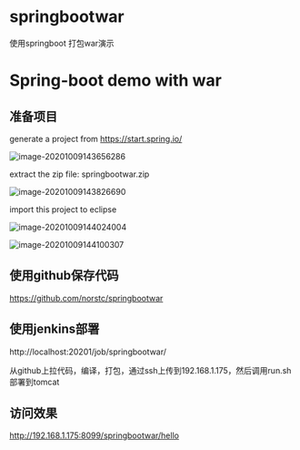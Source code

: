 # springbootwar

使用springboot 打包war演示



# Spring-boot demo with war

## 准备项目

generate a project from https://start.spring.io/

![image-20201009143656286](C:\Users\Administrator\AppData\Roaming\Typora\typora-user-images\image-20201009143656286.png)



extract the zip file: springbootwar.zip

![image-20201009143826690](C:\Users\Administrator\AppData\Roaming\Typora\typora-user-images\image-20201009143826690.png)



import this project to eclipse



![image-20201009144024004](C:\Users\Administrator\AppData\Roaming\Typora\typora-user-images\image-20201009144024004.png)

![image-20201009144100307](C:\Users\Administrator\AppData\Roaming\Typora\typora-user-images\image-20201009144100307.png)



## 使用github保存代码

https://github.com/norstc/springbootwar





## 使用jenkins部署

http://localhost:20201/job/springbootwar/

从github上拉代码，编译，打包，通过ssh上传到192.168.1.175，然后调用run.sh 部署到tomcat

## 访问效果

http://192.168.1.175:8099/springbootwar/hello

